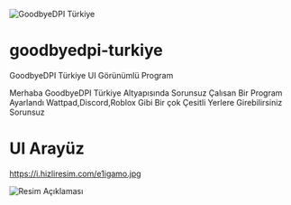 ![GoodbyeDPI Türkiye](https://i.hizliresim.com/3bc5fi6.jpg)

# goodbyedpi-turkiye
GoodbyeDPI Türkiye UI Görünümlü Program


Merhaba GoodbyeDPI Türkiye Altyapısında Sorunsuz Çalısan Bir Program Ayarlandı
Wattpad,Discord,Roblox Gibi Bir çok Çesitli Yerlere Girebilirsiniz Sorunsuz

# UI Arayüz

https://i.hizliresim.com/e1igamo.jpg

![Resim Açıklaması](https://i.hizliresim.com/e1igamo.jpg)
